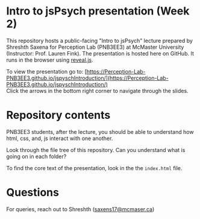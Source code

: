 # Intro to jsPsych presentation (Week 2)
This repository hosts a public-facing "Intro to jsPsych" lecture prepared by Shreshth Saxena for Perception Lab (PNB3EE3) at McMaster University (Instructor: Prof. Lauren Fink). 
The presentation is hosted here on GitHub. It runs in the browser using [reveal.js](https://revealjs.com/).

To view the presentation go to: [https://Perception-Lab-PNB3EE3.github.io/jspyschIntroduction/](https://Perception-Lab-PNB3EE3.github.io/jspyschIntroduction/)  
Click the arrows in the bottom right corner to navigate through the slides. 

# Repository contents
PNB3EE3 students, after the lecture, you should be able to understand how html, css, and, js interact with one another. 

Look through the file tree of this repository. Can you understand what is going on in each folder? 

To find the core text of the presentation, look in the the `index.html` file. 

# Questions
For queries, reach out to Shreshth (saxens17@mcmaser.ca)
